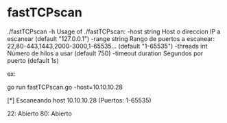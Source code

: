 # fastTCPscan

./fastTCPscan -h 
Usage of ./fastTCPscan:
  -host string
    	Host o direccion IP a escanear (default "127.0.0.1")
  -range string
    	Rango de puertos a escanear: 22,80-443,1443,2000-3000,1-65535... (default "1-65535")
  -threads int
    	Número de hilos a usar (default 750)
  -timeout duration
    	Segundos por puerto (default 1s)

ex:

go run fastTCPscan.go -host=10.10.10.28

[*] Escaneando host 10.10.10.28 (Puertos: 1-65535)

22: Abierto
80: Abierto

